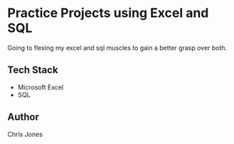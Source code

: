 # Practice Projects using Excel and SQL
Going to flexing my excel and sql muscles to gain a better grasp over both.

## Tech Stack
- Microsoft Excel
- SQL

## Author
Chris Jones
